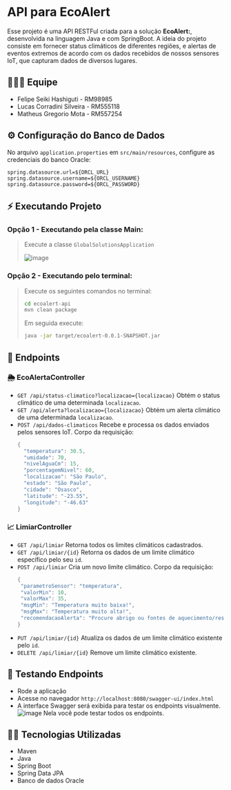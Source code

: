 # API para EcoAlert
Esse projeto é uma API RESTFul criada para a solução **EcoAlert:**, desenvolvida na linguagem Java e com SpringBoot. A ideia do projeto consiste em fornecer status climáticos de diferentes regiões, e alertas de eventos extremos de acordo com os dados recebidos de nossos sensores IoT, que capturam dados de diversos lugares.

## 👩‍👦‍👦 Equipe
- Felipe Seiki Hashiguti - RM98985
- Lucas Corradini Silveira - RM555118
- Matheus Gregorio Mota - RM557254

## ⚙ Configuração do Banco de Dados
No arquivo `application.properties` em `src/main/resources`, configure as credenciais do banco Oracle:
```
spring.datasource.url=${ORCL_URL}
spring.datasource.username=${ORCL_USERNAME}
spring.datasource.password=${ORCL_PASSWORD}
```

## ⚡ Executando Projeto
### Opção 1 - Executando pela classe Main:
> Execute a classe `GlobalSolutionsApplication`
>
> ![image](https://github.com/user-attachments/assets/716f9fb0-1f23-4d80-8404-cb8fe2b58201)

### Opção 2 - Executando pelo terminal:
> Execute os seguintes comandos no terminal:
> ```bash
> cd ecoalert-api
> mvn clean package
> ```
> Em seguida execute:
> ```bash
> java -jar target/ecoalert-0.0.1-SNAPSHOT.jar
> ```
## 📡 Endpoints

### 🌦 EcoAlertaController

- `GET /api/status-climatico?localizacao={localizacao}`
  Obtém o status climático de uma determinada `localizacao`.
- `GET /api/alerta?localizacao={localizacao}`
  Obtém um alerta climático de uma determinada `localizacao`.
- `POST /api/dados-climaticos`
  Recebe e processa os dados enviados pelos sensores IoT.
  Corpo da requisição:
  ```java
  {
    "temperatura": 30.5,
    "umidade": 70,
    "nivelAguaCm": 15,
    "porcentagemNivel": 60,
    "localizacao": "São Paulo",
    "estado": "São Paulo",
    "cidade": "Osasco",
    "latitude": "-23.55",
    "longitude": "-46.63"
  }
  ```

### 📈 LimiarController

- `GET /api/limiar`
   Retorna todos os limites climáticos cadastrados.
- `GET /api/limiar/{id}`
   Retorna os dados de um limite climático específico pelo seu `id`.
- `POST /api/limiar`
   Cria um novo limite climático.
   Corpo da requisição:
   ```java
   {
    "parametroSensor": "temperatura",
    "valorMin": 10,
    "valorMax": 35,
    "msgMin": "Temperatura muito baixa!",
    "msgMax": "Temperatura muito alta!",
    "recomendacaoAlerta": "Procure abrigo ou fontes de aquecimento/resfriamento"
  }
   ```
- `PUT /api/limiar/{id}`
   Atualiza os dados de um limite climático existente pelo `id`.
- `DELETE /api/limiar/{id}`
   Remove um limite climático existente.

## 🔧 Testando Endpoints
- Rode a aplicação
- Acesse no navegador `http://localhost:8080/swagger-ui/index.html`
- A interface Swagger será exibida para testar os endpoints visualmente.
  ![image](https://github.com/user-attachments/assets/aa3eedae-43a3-4165-91ba-c77e098c610e)
  Nela você pode testar todos os endpoints. 

## 👨‍💻 Tecnologias Utilizadas
- Maven
- Java
- Spring Boot
- Spring Data JPA
- Banco de dados Oracle
